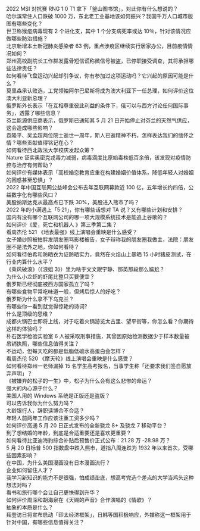 2022 MSI 对抗赛 RNG 1:0 T1 拿下「釜山图书馆」，对此你有什么想说的？  
哈尔滨常住人口跌破 1000 万，东北老工业基地该如何振兴？我国千万人口城市版图有哪些变化？  
世卫称猴痘病毒现有 2 个进化支，其中 1 个分支病死率或达 10％，针对该情况应做哪些防治措施？  
北京新增本土新冠肺炎感染者 63 例，重点涉疫区继续实行居家办公，目前疫情情况如何？  
郑州高校副院长工作群发露骨短信谎称微信号被盗，已停职接受调查，其将承担哪些法律责任？  
如何看待飞盘运动兴起却引争议，你有参加过这项运动吗？它兴起的原因可能是什么？  
莫里森承认败选，工党领袖阿尔巴尼斯将成为澳大利亚下一任总理，如何评价这位澳大利亚新总理？  
俄罗斯外长表示「在互相尊重彼此利益的条件下，俄可以与西方讨论任何国际事务」，透露了哪些信息？  
芬兰能源供应商表示，俄罗斯已通知其 5 月 21 日开始停止对芬兰的天然气供应，这会造成哪些影响？  
袁隆平、吴孟超两位院士逝世一周年，斯人已逝精神不朽，怎样表达我们的缅怀之情？哪些贡献值得铭记在心？  
如何看待西北政法大学校庆发起众筹？  
Nature 证实奥密克戎毒力减弱，病毒滴度比原始毒株低百余倍，该发现对疫情防控与治疗有何帮助？  
如何评价有媒体表示「高校婚恋教育应重在构建婚姻价值体系，降低年轻人对婚姻的困惑甚至恐惧」？  
2022 年中国互联网公益峰会公布去年互联网募款近 100 亿，五年增长约四倍，公益数字化有哪些风口？  
美股纳斯达克从最高点已下跌 30%，美股进入熊市了吗？  
2022 年的小满遇上「5·21」，你有哪些话想对 TA 说？又有哪些计划和安排？  
国内有没有哪个互联网公司的哪一项大规模系统技术是能追上谷歌的？  
如何评价《爱，死亡和机器人 》第三季第二集？  
看周杰伦 521 《地表最强》线上演唱会重映是什么感受？  
女子婚纱照被拍胖发朋友圈骂影楼被告，女子辩称我的朋友圈我做主，法院：朋友圈不是法外之地，你如何看待？  
如何看待伯希和防晒衣为证防晒实力，竟然在火焰山上暴晒 15 小时猪皮测试，在行业内算什么水平？  
《乘风破浪》（《浪姐 3》）里为啥于文文跟宁静、那英那段那么尴尬？  
为什么小龙虾的虾尾比整只买要便宜？  
俄罗斯已经彻底被西方国家孤立了吗？  
有哪些食物平常吃味道一般，但烤后惊人的好吃？  
俄罗斯为什么拿不下乌克兰？  
有哪些你一看到就觉得惊艳的诗词?  
什么是顶级的思维？  
成都火锅巴士即将上线，对于吃着火锅游览太古里、望平街等，你怎么看？你期待这样的体验吗？  
朴石医学检验实验室 6 人被采取刑事措施，其曾因原始检测数据少于样本数量被吊销执照，哪些信息值得关注？  
不运动，但每天吃的都是低脂低碳水高蛋白会怎样？  
看周杰伦 520 《摩天轮》线上演唱会重映是什么感受？  
如何看待郑州一老师漏掉 15 名学生高考报名，当事学生称「还要求我们签自愿放弃声明」？  
《被嫌弃的松子的一生》中，松子为什么会有这么悲惨的命运？  
强大的内心源于什么？  
美国人用的 Windows 系统是正版还是盗版？  
可以告诉我你为什么努力吗？  
大龄银行人，辞职读博合不合适？  
年轻人前两年工作应该注重工资多少吗？  
如何评价高通 5 月 20 日正式发布的全新骁龙 8+ 及骁龙 7 移动平台？  
到了想结婚的年龄，到底是合适重要还是喜欢更重要？  
如何看待比亚迪海豹综合补贴后预售价正式公布：21.28 万 -28.98 万？  
5 月 20 日标普 500 指数盘中跌入熊市，道指八周连跌为 1932 年以来首次，受哪些因素影响？  
在中国，为什么美国漫画没有日本漫画流行？  
企业如何留住人才？  
我学习新知识的能力不是很强，怕成绩垫底，想高考完选个差点的大学当鸡头这种想法对吗？  
看书和旅行哪个会让自己更快得到升华？  
如何评价周深和胡海泉在《天赐的声音》合作演唱的《情歌》？  
抽象的本质是什么？  
拜登访日将宣布启动「印太经济框架」，日韩等国积极响应，外媒称这一框架用于针对中国，有哪些信息值得关注？  
